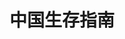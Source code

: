---
description: 中国特色有毒食品速查。
layout: post
results:
- primaryGenreName: Medical
  version: '1.0'
  trackViewUrl: https://itunes.apple.com/cn/app/zhong-guo-sheng-cun-zhi-nan/id720611246?mt=8&uo=4
  artworkUrl100: http://a1249.phobos.apple.com/us/r30/Purple/v4/30/be/6e/30be6e41-3400-a10f-5615-be35a5403b3c/mzl.tzyyovuf.png
  artworkUrl60: http://a296.phobos.apple.com/us/r30/Purple4/v4/7b/ff/f4/7bfff419-b80d-79cb-7af9-6eed63105076/Icon.png
  sellerName: wu xinghao
  supportedDevices:
  - iPhone4
  - iPhone5c
  - iPadThirdGen4G
  - iPadFourthGen
  - iPadThirdGen
  - iPad2Wifi
  - iPhone4S
  - iPadFourthGen4G
  - iPodTouchFifthGen
  - iPadMini
  - iPodTouchourthGen
  - iPhone-3GS
  - iPadMini4G
  - iPad3G
  - iPad23G
  - iPhone5s
  - iPadWifi
  - iPhone5
  - iPodTouchThirdGen
  genres:
  - 医疗
  - 健康健美
  trackName: 中国生存指南
  description: '====【中国生存指南】====

    《中国生存指南》同时支持iphone和ipad。



    ====【内容介绍】====

    《中国生存指南》收录中国现今最常见的各种有毒食品,给您最便捷的鉴别方法,报道最新食品安全事件,给一双慧眼,让您在毒布天下的中国,练就百毒不侵!过个安全年!


    《中国生存指南》实时推送有毒食品信息,面对食品安全没人可以独善其身!


    《中国生存指南》收录了包括主食、肉类、肉制品、调料、蔬菜、水果、蛋、零食、奶制品、饮品10类常见的有毒食品共100多种,并对每种食物的危害与辨别方法进行了详尽的分析。


    为你的健康保驾护航,让无良有毒食品无处藏身；


    民以食为天,面对食品安全没人可以独善其身;


    10多个食品安全类型,细数各类食品安全动态;


    驱猛兽而百姓宁,即刻分享,亮出你的态度;


    详细了解食品安全事件的危害和求生方法。


    给《中国生存指南》评价留言或通过其他方式联系我们,告诉我们更多食品安全问题,唤醒更多沉睡的人们,一起来保卫食品安全,最终我们将取得胜利!'
  price: 0
  trackId: 720611246
  releaseDate: '2013-10-20T06:38:58Z'
  screenshotUrls:
  - http://a5.mzstatic.com/us/r30/Purple6/v4/0b/5f/cb/0b5fcbcf-2e76-ae87-0a7f-9e3b2e75c021/screen1136x1136.jpeg
  - http://a5.mzstatic.com/us/r30/Purple6/v4/8a/ed/14/8aed141e-50bb-ddf8-e710-787dd7bd33c8/screen1136x1136.jpeg
  - http://a3.mzstatic.com/us/r30/Purple6/v4/56/f6/6b/56f66be0-76d6-23bd-a3bb-4696431a4c20/screen1136x1136.jpeg
  - http://a2.mzstatic.com/us/r30/Purple4/v4/d1/de/d5/d1ded52c-6492-c905-9605-9752b5785397/screen1136x1136.jpeg
  artistViewUrl: https://itunes.apple.com/cn/artist/wu-xinghao/id673101101?uo=4
  primaryGenreId: 6020
  kind: software
  fileSizeBytes: '50177509'
  bundleId: com.wanwuzhi.health
  trackContentRating: 4+
  artistName: wu xinghao
  trackCensoredName: 中国生存指南
  isGameCenterEnabled: false
  contentAdvisoryRating: 4+
  languageCodesISO2A:
  - EN
  - JA
  - ZH
  - ZH
  features:
  - iosUniversal
  wrapperType: software
  artworkUrl512: http://a1249.phobos.apple.com/us/r30/Purple/v4/30/be/6e/30be6e41-3400-a10f-5615-be35a5403b3c/mzl.tzyyovuf.png
  formattedPrice: 免费
  artistId: 673101101
  genreIds:
  - '6020'
  - '6013'
  currency: CNY
  ipadScreenshotUrls:
  - http://a4.mzstatic.com/us/r30/Purple/v4/6a/41/fd/6a41fdb4-7a49-520d-5e3a-a9066b68f129/screen480x480.jpeg
  - http://a3.mzstatic.com/us/r30/Purple6/v4/66/be/67/66be672c-16e9-ecdd-fab5-9b3652557a69/screen480x480.jpeg
  - http://a2.mzstatic.com/us/r30/Purple4/v4/fe/d6/34/fed63418-3b7c-2efc-a605-0c066b04be70/screen480x480.jpeg
category: 医疗
tags: tag1
resultCount: 1
title: 中国生存指南

---